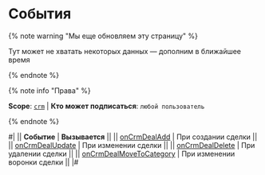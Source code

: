 # События

{% note warning "Мы еще обновляем эту страницу" %}

Тут может не хватать некоторых данных — дополним в ближайшее время

{% endnote %}

{% note info "Права" %}

**Scope**: [`crm`](../../../scopes/permissions.md) | **Кто может подписаться**: `любой пользователь`

{% endnote %}

#|
|| **Событие** | **Вызывается** ||
|| [onCrmDealAdd](./on-crm-deal-add.md) | При создании сделки ||
|| [onCrmDealUpdate](./on-crm-deal-update.md) | При изменении сделки ||
|| [onCrmDealDelete](./on-crm-deal-delete.md) | При удалении сделки ||
|| [onCrmDealMoveToCategory](./on-crm-deal-move-to-category.md) | При изменении воронки сделки ||
|#